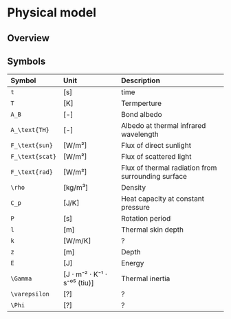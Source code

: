 # Physical model

## Overview



## Symbols

| Symbol | Unit | Description |
| :----- | :--- | :---------- |
| ``t`` | [s] | time |
| ``T`` | [K] | Termperture |
| ``A_B`` | [-] | Bond albedo |
| ``A_\text{TH}`` | [-] | Albedo at thermal infrared wavelength |
| ``F_\text{sun}`` | [W/m²] | Flux of direct sunlight |
| ``F_\text{scat}`` | [W/m²] | Flux of scattered light |
| ``F_\text{rad}`` | [W/m²] | Flux of thermal radiation from surrounding surface |
| ``\rho`` | [kg/m³] | Density |
| ``C_p`` | [J/K] | Heat capacity at constant pressure |
| ``P`` | [s] | Rotation period |
| ``l`` | [m] | Thermal skin depth |
| ``k`` | [W/m/K] | ? |
| ``z`` | [m] | Depth |
| ``E`` | [J] | Energy |
| ``\Gamma`` | [J ⋅ m⁻² ⋅ K⁻¹ ⋅ s⁻⁰⁵ (tiu)] | Thermal inertia |
| ``\varepsilon`` | [?] | ? |
| ``\Phi`` | [?] | ? |
